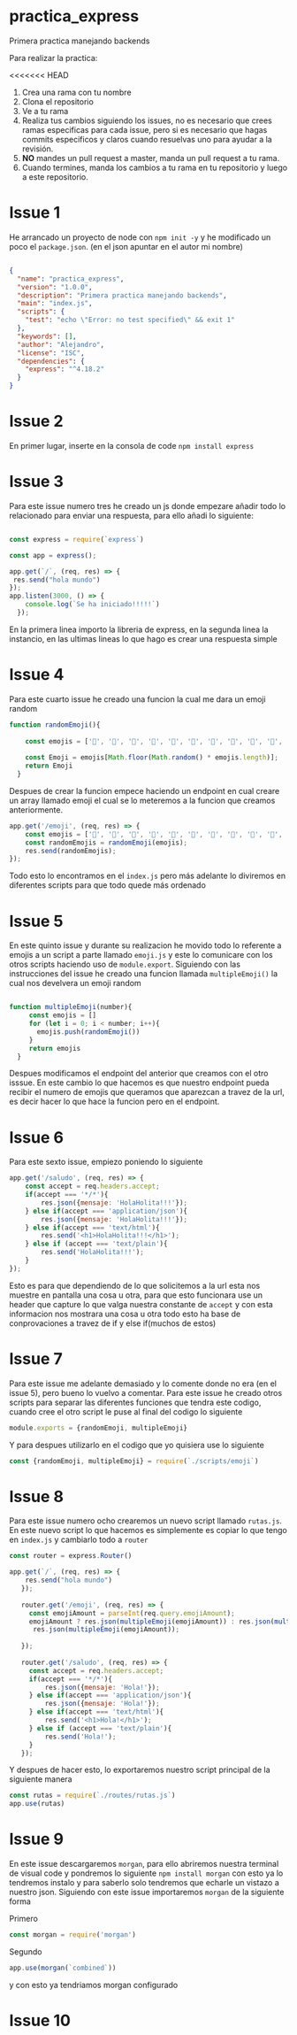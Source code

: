 # practica_express
Primera practica manejando backends

Para realizar la practica:

<<<<<<< HEAD
1. Crea una rama con tu nombre
2. Clona el repositorio
3. Ve a tu rama
4. Realiza tus cambios siguiendo los issues, no es necesario que crees ramas especificas para cada issue, pero si es necesario que hagas commits especificos y claros cuando resuelvas uno para ayudar a la revisión.
5. **NO** mandes un pull request a master, manda un pull request a tu rama.
6. Cuando termines, manda los cambios a tu rama en tu repositorio y luego a este repositorio.


# Issue 1

He arrancado un proyecto de node con `npm init -y` y he modificado un poco el `package.json`. (en el json apuntar en el autor mi nombre)

```json

{
  "name": "practica_express",
  "version": "1.0.0",
  "description": "Primera practica manejando backends",
  "main": "index.js",
  "scripts": {
    "test": "echo \"Error: no test specified\" && exit 1"
  },
  "keywords": [],
  "author": "Alejandro",
  "license": "ISC",
  "dependencies": {
    "express": "^4.18.2"
  }
}
```




# Issue 2

En primer lugar, inserte en la consola de code `npm install express` 


# Issue 3

Para este issue numero tres he creado un js donde empezare añadir todo lo relacionado para enviar una respuesta, para ello añadi lo siguiente:

```js

const express = require(`express`)

const app = express();

app.get(`/`, (req, res) => {
 res.send("hola mundo")
});
app.listen(3000, () => {
    console.log(`Se ha iniciado!!!!!`)
  });
```
En la primera linea importo la libreria de express, en la segunda linea la instancio, en las ultimas lineas lo que hago es crear una respuesta simple 


# Issue 4 

Para este cuarto issue he creado una funcion la cual me dara un emoji random

```js
function randomEmoji(){
  
    const emojis = ['🍇', '🍈', '🍉', '🍊', '🍋', '🍌', '🍍', '🍎', '🍏', '🍐', '🍑', '🍒', '🍓', '🥝', '🍅', '🥥', '🥑', '🍆', '🥔', '🥕']
    
    const Emoji = emojis[Math.floor(Math.random() * emojis.length)];
    return Emoji
  }

```
Despues de crear la funcion empece haciendo un endpoint en cual creare un array llamado emoji el cual se lo meteremos a la funcion que creamos anteriormente.

```js
app.get('/emoji', (req, res) => {
    const emojis = ['🍇', '🍈', '🍉', '🍊', '🍋', '🍌', '🍍', '🍎', '🍏', '🍐', '🍑', '🍒', '🍓', '🥝', '🍅', '🥥', '🥑', '🍆', '🥔', '🥕'];
    const randomEmojis = randomEmoji(emojis);
    res.send(randomEmojis);
});

```
Todo esto lo encontramos en el `index.js` pero más adelante lo diviremos en diferentes scripts para que todo quede más ordenado


# Issue 5

En este quinto issue y durante su realizacion he movido todo lo referente a emojis a un script a parte llamado `emoji.js` y este lo comunicare con los otros scripts haciendo uso de `module.export`. Siguiendo con las instrucciones del issue he creado una funcion llamada `multipleEmoji()` la cual nos develvera un emoji random

```js

function multipleEmoji(number){
     const emojis = []
     for (let i = 0; i < number; i++){
       emojis.push(randomEmoji())
     }
     return emojis
  }
```

Despues modificamos el endpoint del anterior que creamos con el otro isssue. En este cambio lo que hacemos es que nuestro endpoint pueda recibir el numero de emojis que queramos que aparezcan a travez de la url, es decir hacer lo que hace la funcion pero en el endpoint.


# Issue 6 

Para este sexto issue, empiezo poniendo lo siguiente

```js
app.get('/saludo', (req, res) => {
    const accept = req.headers.accept; 
    if(accept === '*/*'){
        res.json({mensaje: 'HolaHolita!!!'});
    } else if(accept === 'application/json'){
        res.json({mensaje: 'HolaHolita!!!'});
    } else if(accept === 'text/html'){
        res.send('<h1>HolaHolita!!!</h1>');
    } else if (accept === 'text/plain'){
        res.send('HolaHolita!!!');
    } 
});
```

Esto es para que dependiendo de lo que solicitemos a la url esta nos muestre en pantalla una cosa u otra, para que esto funcionara use un header que capture lo que valga nuestra constante de `accept` y con esta informacion nos mostrara una cosa u otra todo esto ha base de conprovaciones a travez de if y else if(muchos de estos)

# Issue 7

Para este issue me adelante demasiado y lo comente donde no era (en el issue 5), pero bueno lo vuelvo a comentar. Para este issue he creado otros scripts para separar las diferentes funciones que tendra este codigo, cuando cree el otro script le puse al final del codigo lo siguiente 

```js
module.exports = {randomEmoji, multipleEmoji}
```

Y para despues utilizarlo en el codigo que yo quisiera use lo siguiente 

```js
const {randomEmoji, multipleEmoji} = require(`./scripts/emoji`)
```

# Issue 8 

Para este issue numero ocho crearemos un nuevo script llamado `rutas.js`. En este nuevo script lo que hacemos es simplemente es copiar lo que tengo en `index.js` y cambiarlo todo a `router` 

```js
const router = express.Router()

app.get(`/`, (req, res) => {
    res.send("hola mundo")
   });
   
   router.get('/emoji', (req, res) => {
     const emojiAmount = parseInt(req.query.emojiAmount);
     emojiAmount ? res.json(multipleEmoji(emojiAmount)) : res.json(multipleEmoji(1))
      res.json(multipleEmoji(emojiAmount));
   
   });
   
   router.get('/saludo', (req, res) => {
     const accept = req.headers.accept; 
     if(accept === '*/*'){
         res.json({mensaje: 'Hola!'});
     } else if(accept === 'application/json'){
         res.json({mensaje: 'Hola!'});
     } else if(accept === 'text/html'){
         res.send('<h1>Hola!</h1>');
     } else if (accept === 'text/plain'){
         res.send('Hola!');
     } 
   });
```

Y despues de hacer esto, lo exportaremos nuestro script principal de la siguiente manera

```js
const rutas = require(`./routes/rutas.js`)
app.use(rutas)
```

# Issue 9 

En este issue descargaremos `morgan`, para ello abriremos nuestra terminal de visual code y pondremos lo siguiente `npm install morgan`
con esto ya lo tendremos instalo y para saberlo solo tendremos que echarle un vistazo a nuestro json. Siguiendo con este issue importaremos `morgan` de la siguiente forma

Primero

```js
const morgan = require('morgan')
```
Segundo
```js
app.use(morgan(`combined`))

```

y con esto ya tendriamos morgan configurado

# Issue 10